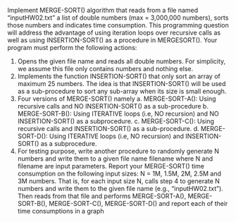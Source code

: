Implement MERGE-SORT() algorithm that reads from a file named “inputHW02.txt” a list of double numbers (max =
3,000,000 numbers), sorts those numbers and indicates time consumption. This programming question will address the
advantage of using iteration loops over recursive calls as well as using INSERTION-SORT() as a procedure in MERGESORT().
Your program must perform the following actions:
1. Opens the given file name and reads all double numbers. For simplicity, we assume this file only contains
numbers and nothing else.
2. Implements the function INSERTION-SORT() that only sort an array of maximum 25 numbers. The idea is that
INSERTION-SORT() will be used as a sub-procedure to sort any sub-array when its size is small enough.
3. Four versions of MERGE-SORT() namely
a. MERGE-SORT-A(): Using recursive calls and NO INSERTION-SORT() as a sub-procedure
b. MERGE-SORT-B(): Using ITERATIVE loops (i.e, NO recursion) and NO INSERTION-SORT() as a subprocedure.
c. MERGE-SORT-C(): Using recursive calls and INSERTION-SORT() as a sub-procedure.
d. MERGE-SORT-D(): Using ITERATIVE loops (i.e, NO recursion) and INSERTION-SORT() as a subprocedure.
4. For testing purpose, write another procedure to randomly generate N numbers and write them to a given file
name filename where N and filename are input parameters.
Report your MERGE-SORT() time consumption on the following input sizes: N = 1M, 1.5M, 2M, 2.5M and
3M numbers. That is, for each input size N, calls step 4 to generate N numbers and write them to the given file
name (e.g., “inputHW02.txt”). Then reads from that file and performs MERGE-SORT-A(), MERGE-SORT-B(),
MERGE-SORT-C(), MERGE-SORT-D() and report each of their time consumptions in a graph